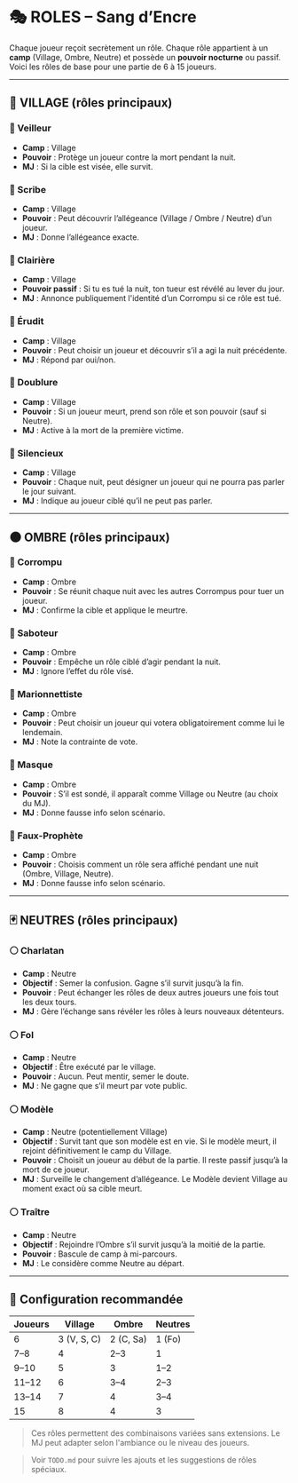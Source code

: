 # 🎭 ROLES – Sang d’Encre

Chaque joueur reçoit secrètement un rôle. Chaque rôle appartient à un **camp** (Village, Ombre, Neutre) et possède un **pouvoir nocturne** ou passif. Voici les rôles de base pour une partie de 6 à 15 joueurs.

---

## 🏡 VILLAGE (rôles principaux)

### 🔹 Veilleur

* **Camp** : Village
* **Pouvoir** : Protège un joueur contre la mort pendant la nuit.
* **MJ** : Si la cible est visée, elle survit.

### 🔹 Scribe

* **Camp** : Village
* **Pouvoir** : Peut découvrir l’allégeance (Village / Ombre / Neutre) d’un joueur.
* **MJ** : Donne l’allégeance exacte.

### 🔹 Clairière

* **Camp** : Village
* **Pouvoir passif** : Si tu es tué la nuit, ton tueur est révélé au lever du jour.
* **MJ** : Annonce publiquement l'identité d’un Corrompu si ce rôle est tué.

### 🔹 Érudit

* **Camp** : Village
* **Pouvoir** : Peut choisir un joueur et découvrir s’il a agi la nuit précédente.
* **MJ** : Répond par oui/non.

### 🔹 Doublure

* **Camp** : Village
* **Pouvoir** : Si un joueur meurt, prend son rôle et son pouvoir (sauf si Neutre).
* **MJ** : Active à la mort de la première victime.

### 🔹 Silencieux

* **Camp** : Village
* **Pouvoir** : Chaque nuit, peut désigner un joueur qui ne pourra pas parler le jour suivant.
* **MJ** : Indique au joueur ciblé qu’il ne peut pas parler.

---

## 🌑 OMBRE (rôles principaux)

### 🔸 Corrompu

* **Camp** : Ombre
* **Pouvoir** : Se réunit chaque nuit avec les autres Corrompus pour tuer un joueur.
* **MJ** : Confirme la cible et applique le meurtre.

### 🔸 Saboteur

* **Camp** : Ombre
* **Pouvoir** : Empêche un rôle ciblé d’agir pendant la nuit.
* **MJ** : Ignore l’effet du rôle visé.

### 🔸 Marionnettiste

* **Camp** : Ombre
* **Pouvoir** : Peut choisir un joueur qui votera obligatoirement comme lui le lendemain.
* **MJ** : Note la contrainte de vote.

### 🔸 Masque

* **Camp** : Ombre
* **Pouvoir** : S’il est sondé, il apparaît comme Village ou Neutre (au choix du MJ).
* **MJ** : Donne fausse info selon scénario.

### 🔸 Faux-Prophète

* **Camp** : Ombre
* **Pouvoir** : Choisis comment un rôle sera affiché pendant une nuit (Ombre, Village, Neutre).
* **MJ** : Donne fausse info selon scénario.

---

## 🃏 NEUTRES (rôles principaux)

### ⚪ Charlatan

* **Camp** : Neutre
* **Objectif** : Semer la confusion. Gagne s’il survit jusqu’à la fin.
* **Pouvoir** : Peut échanger les rôles de deux autres joueurs une fois tout les deux tours.
* **MJ** : Gère l’échange sans révéler les rôles à leurs nouveaux détenteurs.

### ⚪ Fol

* **Camp** : Neutre
* **Objectif** : Être exécuté par le village.
* **Pouvoir** : Aucun. Peut mentir, semer le doute.
* **MJ** : Ne gagne que s’il meurt par vote public.

### ⚪ Modèle

* **Camp** : Neutre (potentiellement Village)
* **Objectif** : Survit tant que son modèle est en vie. Si le modèle meurt, il rejoint définitivement le camp du Village.
* **Pouvoir** : Choisit un joueur au début de la partie. Il reste passif jusqu’à la mort de ce joueur.
* **MJ** : Surveille le changement d’allégeance. Le Modèle devient Village au moment exact où sa cible meurt.

### ⚪ Traître

* **Camp** : Neutre
* **Objectif** : Rejoindre l’Ombre s’il survit jusqu’à la moitié de la partie.
* **Pouvoir** : Bascule de camp à mi-parcours.
* **MJ** : Le considère comme Neutre au départ.

---

## 🔢 Configuration recommandée

| Joueurs | Village     | Ombre     | Neutres |
| ------- | ----------- | --------- | ------- |
| 6       | 3 (V, S, C) | 2 (C, Sa) | 1 (Fo)  |
| 7–8     | 4           | 2–3       | 1       |
| 9–10    | 5           | 3         | 1–2     |
| 11–12   | 6           | 3–4       | 2–3     |
| 13–14   | 7           | 4         | 3–4     |
| 15      | 8           | 4         | 3       |

> Ces rôles permettent des combinaisons variées sans extensions. Le MJ peut adapter selon l'ambiance ou le niveau des joueurs.

> Voir `TODO.md` pour suivre les ajouts et les suggestions de rôles spéciaux.
